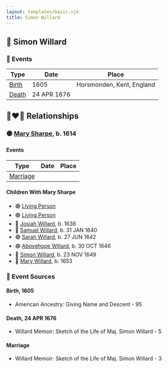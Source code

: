 ```yaml
---
layout: templates/basic.njk
title: Simon Willard
---
```

## 🔵 Simon Willard

### 📆 Events

Type | Date | Place
------ | ------ | ------
[Birth](#event-event-2) | 1605 | Horsmonden, Kent, England
[Death](#event-event-3) | 24 APR 1676 |

## 👩‍❤️‍👨 Relationships

### 🟣 [Mary Sharpe](/people/1/10735316), b. 1614

#### Events

Type | Date | Place
------ | ------ | ------
[Marriage](#event-family-0-event-0) |  |
#### Children With Mary Sharpe
* 🟣 [Living Person](/people/4/45756022)
* 🟣 [Living Person](/people/3/39580887)
* 🔵 [Josiah Willard](/people/5/55775674), b. 1636
* 🔵 [Samuel Willard](/people/1/16157248), b. 31 JAN 1640
* 🟣 [Sarah Willard](/people/6/60626504), b. 27 JUN 1642
* 🟣 [Abovehope Willard](/people/6/68416569), b. 30 OCT 1646
* 🔵 [Simon Willard](/people/6/68962771), b. 23 NOV 1649
* 🔵 [Mary Willard](/people/8/86355995), b. 1653
### 📰 Event Sources

#### <a id="event-event-2"></a> Birth, 1605
* American Ancestry: Giving Name and Descent  - 95

#### <a id="event-event-3"></a> Death, 24 APR 1676
* Willard Memoir: Sketch of the Life of Maj. Simon Willard  - 5
#### <a id="event-family-0-event-0"></a> Marriage
* Willard Memoir: Sketch of the Life of Maj. Simon Willard  - 3

